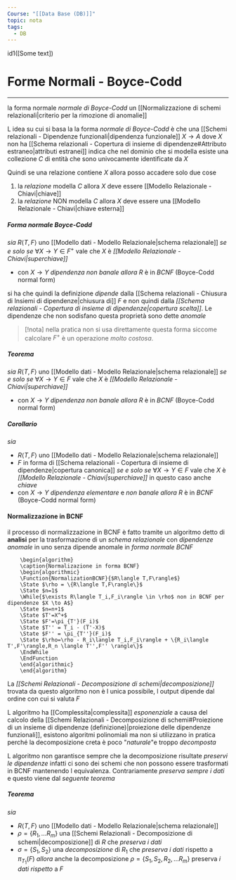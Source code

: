 ```yaml
---
Course: "[[Data Base (DB)]]"
topic: nota
tags:
  - DB
---
```

id1([Some text])

# Forme Normali - Boyce-Codd
---
la forma normale _normale di Boyce-Codd_  un [[Normalizzazione di schemi relazionali|criterio per la rimozione di anomalie]]

L idea su cui si basa la la forma _normale di Boyce-Codd_ è che una [[Schemi relazionali - Dipendenze funzionali|dipendenza funzionale]] $X \rightarrow A$ dove $X$ non ha [[Schema relazionali - Copertura di insieme di dipendenze#Attributo estraneo|attributi estranei]] indica che nel dominio che si modella esiste una collezione $C$ di entità che sono univocamente identificate da $X$


Quindi se una relazione contiene $X$ allora posso accadere solo due cose
1. la _relazione_ modella $C$ allora $X$ deve essere [[Modello Relazionale - Chiavi|chiave]]
2. la _relazione_ NON modella $C$ allora $X$ deve essere una [[Modello Relazionale - Chiavi|chiave esterna]]


##### Forma normale Boyce-Codd
_sia_ $R\langle T,F\rangle$ uno [[Modello dati - Modello Relazionale|schema relazionale]]
_se e solo se_ $\forall X\to Y \in F^+$  vale che $X$ è _[[Modello Relazionale - Chiavi|superchiave]]_ 
- con $X \to Y$ _dipendenza non banale_
_allora_ $R$ è in _BCNF_ (Boyce-Codd normal form)


si ha che quindi la definizione _dipende_ dalla [[Schema relazionali - Chiusura di Insiemi di dipendenze|chiusura  di]] $F$ e non quindi dalla _[[Schema relazionali - Copertura di insieme di dipendenze|copertura scelta]]_.
Le dipendenze che non sodisfano questa proprietà sono dette _anomale_
> [!nota]
> nella pratica non si usa direttamente questa forma siccome calcolare $F^+$ è un operazione _molto costosa_.

##### Teorema
_sia_ $R\langle T,F\rangle$ uno [[Modello dati - Modello Relazionale|schema relazionale]]
_se e solo se_ $\forall X\to Y \in F$  vale che $X$ è _[[Modello Relazionale - Chiavi|superchiave]]_ 
- con $X \to Y$ _dipendenza non banale_
_allora_ $R$ è in _BCNF_ (Boyce-Codd normal form)

##### Corollario
_sia_
- $R\langle T,F\rangle$ uno [[Modello dati - Modello Relazionale|schema relazionale]]
- $F$ in forma di [[Schema relazionali - Copertura di insieme di dipendenze|copertura canonica]]
_se e solo se_  $\forall X\to Y \in F$  vale che $X$ è _[[Modello Relazionale - Chiavi|superchiave]]_ in questo caso anche _chiave_
- con $X \to Y$ _dipendenza elementare_ e _non banale_
_allora_ $R$ è in _BCNF_ (Boyce-Codd normal form)



#### Normalizzazione in BCNF
il processo di normalizzazione in BCNF è fatto tramite un algoritmo detto di __analisi__ per la trasformazione di un _schema relazionale_ con _dipendenze anomale_ in uno senza dipende anomale in _forma normale BCNF_
```pseudo
	\begin{algorithm}
	\caption{Normalizazione in forma BCNF}
	\begin{algorithmic}
	\Function{NormalizationBCNF}{$R\langle T,F\rangle$}
	\State $\rho = \{R\langle T,F\rangle\}$
	\State $n=1$
	\While{$\exists R\langle T_i,F_i\rangle \in \rho$ non in BCNF per dipendenze $X \to A$}
	\State $n=n+1$
	\State $T'=X^+$
	\State $F'=\pi_{T'}(F_i)$
	\State $T'' = T_i - (T'-X)$
	\State $F'' = \pi_{T''}(F_i)$
	\State $\rho=\rho - R_i\langle T_i,F_i\rangle + \{R_i\langle T',F'\rangle,R_n \langle T'',F'' \rangle\}$
	\EndWhile
	\EndFunction
	\end{algorithmic}
	\end{algorithm}
```
La _[[Schemi Relazionali - Decomposizione di schemi|decomposizione]]_ trovata da questo algoritmo non è l unica possibile, l output dipende dal ordine con cui si valuta $F$

L algoritmo ha [[Complessita|complessita]] _esponenziale_ a causa del calcolo della [[Schemi Relazionali - Decomposizione di schemi#Proiezione di un insieme di dipendenze (definizione)|proiezione delle dipendenze funzionali]], esistono algoritmi polinomiali ma non si utilizzano in pratica perché la decomposizione creta è poco "_naturale_"e troppo _decomposta_

L algoritmo non garantisce sempre che la decomposizione risultate _preservi le dipendenze_ infatti ci sono dei schemi che non possono essere trasformati in BCNF mantenendo l equivalenza.
Contrariamente _preserva sempre i dati_ e questo viene dal _seguente teorema_

##### Teorema
_sia_
- $R\langle T,F\rangle$ uno [[Modello dati - Modello Relazionale|schema relazionale]]
- $\rho= \{ R_1,\dots R_m \}$ una [[Schemi Relazionali - Decomposizione di schemi|decomposizione]] di $R$ che _preserva i dati_
- $\sigma=\{ S_1,S_2 \}$ una _decomposizione_ di $R_1$ che _preserva i dati_ rispetto a $\pi_{T_1}(F)$
_allora_ anche la decomposizione $\rho = \{ S_1,S_2,R_2,\dots R_m \}$ preserva _i dati rispetto_ a $F$
